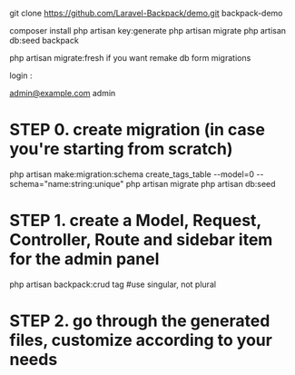 git clone https://github.com/Laravel-Backpack/demo.git backpack-demo 

composer install
php artisan key:generate
php artisan migrate
php artisan db:seed backpack



php artisan migrate:fresh if you want remake db form migrations


login :

admin@example.com 
admin



# STEP 0. create migration (in case you're starting from scratch)
php artisan make:migration:schema create_tags_table --model=0 --schema="name:string:unique"
php artisan migrate
php artisan db:seed

# STEP 1. create a Model, Request, Controller, Route and sidebar item for the admin panel
php artisan backpack:crud tag #use singular, not plural

# STEP 2. go through the generated files, customize according to your needs